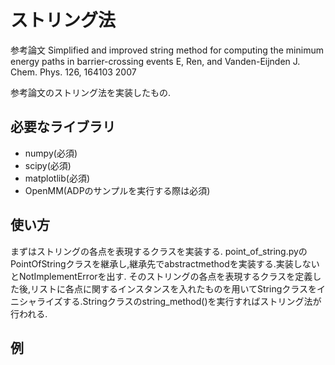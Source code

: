 # ストリング法
参考論文
Simplified and improved string method for computing the minimum energy paths in barrier-crossing events
E, Ren, and Vanden-Eijnden
J. Chem. Phys. 126, 164103  2007

参考論文のストリング法を実装したもの.

## 必要なライブラリ
- numpy(必須)
- scipy(必須)
- matplotlib(必須)
- OpenMM(ADPのサンプルを実行する際は必須)

## 使い方
まずはストリングの各点を表現するクラスを実装する.
point_of_string.pyのPointOfStringクラスを継承し,継承先でabstractmethodを実装する.実装しないとNotImplementErrorを出す.
そのストリングの各点を表現するクラスを定義した後,リストに各点に関するインスタンスを入れたものを用いてStringクラスをイニシャライズする.Stringクラスのstring_method()を実行すればストリング法が行われる.

## 例
